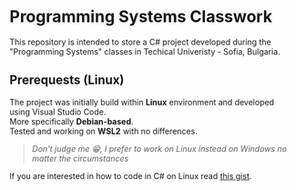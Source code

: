 # Programming Systems Classwork
This repository is intended to store a C# project developed during the "Programming Systems" classes in Techical Univeristy - Sofia, Bulgaria.

## Prerequests (Linux)
The project was initially build within **Linux** environment and developed using Visual Studio Code. <br>
More specifically **Debian-based**. <br>
Tested and working on **WSL2** with no differences.

>  _Don't judge me :grin:, I prefer to work on Linux instead on Windows no matter the circumstances_

If you are interested in how to code in C# on Linux read [this gist](https://gist.github.com/IvoKara/f9a61afe9efaa13f1203ec089b9df60c).